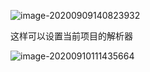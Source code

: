 ![image-20200909140823932](https://cdn.jsdelivr.net/gh/smallzhong/picgo-pic-bed@master/image-20200909140823932.png)

这样可以设置当前项目的解析器

![image-20200910111435664](https://cdn.jsdelivr.net/gh/smallzhong/picgo-pic-bed@master/image-20200910111435664.png)